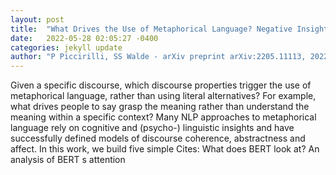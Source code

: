 ```yaml
---
layout: post
title:  "What Drives the Use of Metaphorical Language? Negative Insights from Abstractness, Affect, Discourse Coherence and Contextualized Word Representations"
date:   2022-05-28 02:05:27 -0400
categories: jekyll update
author: "P Piccirilli, SS Walde - arXiv preprint arXiv:2205.11113, 2022"
---
```

Given a specific discourse, which discourse properties trigger the use of metaphorical language, rather than using literal alternatives? For example, what drives people to say  grasp the meaning  rather than  understand the meaning  within a specific context? Many NLP approaches to metaphorical language rely on cognitive and (psycho-) linguistic insights and have successfully defined models of discourse coherence, abstractness and affect. In this work, we build five simple  Cites: What does BERT look at? An analysis of BERT s attention